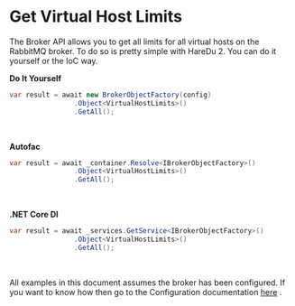 # Get Virtual Host Limits

The Broker API allows you to get all limits for all virtual hosts on the RabbitMQ broker. To do so is pretty simple with HareDu 2. You can do it yourself or the IoC way.

**Do It Yourself**

```csharp
var result = await new BrokerObjectFactory(config)
                .Object<VirtualHostLimits>()
                .GetAll();
```
<br>

**Autofac**

```csharp
var result = await _container.Resolve<IBrokerObjectFactory>()
                .Object<VirtualHostLimits>()
                .GetAll();
```
<br>

**.NET Core DI**

```csharp
var result = await _services.GetService<IBrokerObjectFactory>()
                .Object<VirtualHostLimits>()
                .GetAll();
```
<br>

All examples in this document assumes the broker has been configured. If you want to know how then go to the Configuration documentation [here](https://github.com/ahives/HareDu2/blob/master/docs/configuration.md) .

